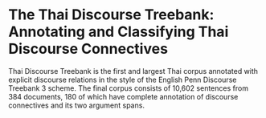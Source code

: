 # The Thai Discourse Treebank: Annotating and Classifying Thai Discourse Connectives
Thai Discourse Treebank is the first and largest Thai corpus annotated with explicit discourse relations in the style of the English Penn Discourse Treebank 3 scheme. The final corpus consists of 10,602 sentences from 384 documents, 180 of which have complete annotation of discourse connectives and its two argument spans. 
